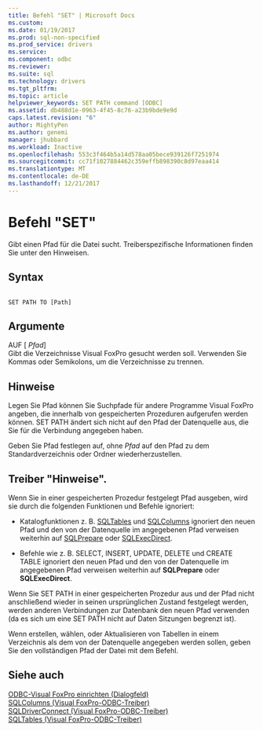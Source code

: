 ```yaml
---
title: Befehl "SET" | Microsoft Docs
ms.custom: 
ms.date: 01/19/2017
ms.prod: sql-non-specified
ms.prod_service: drivers
ms.service: 
ms.component: odbc
ms.reviewer: 
ms.suite: sql
ms.technology: drivers
ms.tgt_pltfrm: 
ms.topic: article
helpviewer_keywords: SET PATH command [ODBC]
ms.assetid: db488d1e-0963-4f45-8c76-a23b9bde9e9d
caps.latest.revision: "6"
author: MightyPen
ms.author: genemi
manager: jhubbard
ms.workload: Inactive
ms.openlocfilehash: 553c3f464b5a14d578aa05bece939126f7251974
ms.sourcegitcommit: cc71f1027884462c359effb898390c8d97eaa414
ms.translationtype: MT
ms.contentlocale: de-DE
ms.lasthandoff: 12/21/2017
---
```

# <a name="set-path-command"></a>Befehl "SET"
Gibt einen Pfad für die Datei sucht. Treiberspezifische Informationen finden Sie unter den Hinweisen.  
  
## <a name="syntax"></a>Syntax  
  
```  
  
SET PATH TO [Path]  
```  
  
## <a name="arguments"></a>Argumente  
 AUF [ *Pfad*]  
 Gibt die Verzeichnisse Visual FoxPro gesucht werden soll. Verwenden Sie Kommas oder Semikolons, um die Verzeichnisse zu trennen.  
  
## <a name="remarks"></a>Hinweise  
 Legen Sie Pfad können Sie Suchpfade für andere Programme Visual FoxPro angeben, die innerhalb von gespeicherten Prozeduren aufgerufen werden können. SET PATH ändert sich nicht auf den Pfad der Datenquelle aus, die Sie für die Verbindung angegeben haben.  
  
 Geben Sie Pfad festlegen auf, ohne *Pfad* auf den Pfad zu dem Standardverzeichnis oder Ordner wiederherzustellen.  
  
## <a name="driver-remarks"></a>Treiber "Hinweise".  
 Wenn Sie in einer gespeicherten Prozedur festgelegt Pfad ausgeben, wird sie durch die folgenden Funktionen und Befehle ignoriert:  
  
-   Katalogfunktionen z. B. [SQLTables](../../odbc/microsoft/sqltables-visual-foxpro-odbc-driver.md) und [SQLColumns](../../odbc/microsoft/sqlcolumns-visual-foxpro-odbc-driver.md) ignoriert den neuen Pfad und den von der Datenquelle im angegebenen Pfad verweisen weiterhin auf [SQLPrepare](../../odbc/microsoft/sqlprepare-visual-foxpro-odbc-driver.md) oder [ SQLExecDirect](../../odbc/microsoft/sqlexecdirect-visual-foxpro-odbc-driver.md).  
  
-   Befehle wie z. B. SELECT, INSERT, UPDATE, DELETE und CREATE TABLE ignoriert den neuen Pfad und den von der Datenquelle im angegebenen Pfad verweisen weiterhin auf **SQLPrepare** oder **SQLExecDirect**.  
  
 Wenn Sie SET PATH in einer gespeicherten Prozedur aus und der Pfad nicht anschließend wieder in seinen ursprünglichen Zustand festgelegt werden, werden anderen Verbindungen zur Datenbank den neuen Pfad verwenden (da es sich um eine SET PATH nicht auf Daten Sitzungen begrenzt ist).  
  
 Wenn erstellen, wählen, oder Aktualisieren von Tabellen in einem Verzeichnis als dem von der Datenquelle angegeben werden sollen, geben Sie den vollständigen Pfad der Datei mit dem Befehl.  
  
## <a name="see-also"></a>Siehe auch  
 [ODBC-Visual FoxPro einrichten (Dialogfeld)](../../odbc/microsoft/odbc-visual-foxpro-setup-dialog-box.md)   
 [SQLColumns (Visual FoxPro-ODBC-Treiber)](../../odbc/microsoft/sqlcolumns-visual-foxpro-odbc-driver.md)   
 [SQLDriverConnect (Visual FoxPro-ODBC-Treiber)](../../odbc/microsoft/sqldriverconnect-visual-foxpro-odbc-driver.md)   
 [SQLTables (Visual FoxPro-ODBC-Treiber)](../../odbc/microsoft/sqltables-visual-foxpro-odbc-driver.md)
